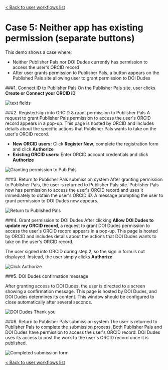 [< Back to user workflows list](user_flows.md#user-flows) 
# Case 5: Neither app has existing permission (separate buttons)

This demo shows a case where:

- Neither Publisher Pals nor DOI Dudes currently has permission to access the user's ORCID record
- After user grants permission to Publisher Pals, a button appears on the Published Pals site allowing user to grant permission to DOI Dudes

###1. Connect iD to Publisher Pals
On the Publisher Pals site, user clicks **Create or Connect your ORCID iD**

![text fields](readme_images/author_fields.png "Add author name and email address")

###2. Register/sign into ORCID & grant permission to Publisher Pals
 A request to grant Publisher Pals permission to access the user's ORCID record appears in a pop-up. This page is hosted by ORCID and includes details about the specific actions that Publisher Pals wants to take on the user's ORCID record.

 - **New ORCID users:** Click **Register Now**, complete the registration form and click **Authorize**
 - **Existing ORCID users:** Enter ORCID account credentials and click **Authorize**

![Granting permission to Pub Pals](readme_images/pubpals_permission.png "Grant permission to Pubpals")

###3. Return to Publisher Pals submission system 
After granting permission to Publisher Pals, the user is returned to Publisher Pals site. Publisher Pals now has permission to access the user's ORCID record and uses it immediately to obtain the user's ORCID iD. A message prompting the user to grant permission to DOI Dudes now appears.

![Return to Published Pals](readme_images/pubpals_doidudes_button.png "Return to Published Pals")

###4. Grant permission to DOI Dudes
 After clicking **Allow DOI Dudes to update my ORCID record**, a request to grant DOI Dudes permission to access the user's ORCID record appears in a pop-up. This page is hosted by ORCID and includes details about the actions that DOI Dudes wants to take on the user's ORCID record.

 The user signed into ORCID during step 2, so the sign in form is not displayed. Instead, the user simply clicks **Authorize**.

![Click Authorize](readme_images/doidudes_permission.png "DOI Dudes authorization screen")

###5. DOI Dudes confirmation message

After granting access to DOI Dudes, the user is directed to a screen showing a confirmation message. This page is hosted by DOI Dudes, and DOI Dudes determines its content. This window should be configured to close automatically after several seconds.

![DOI Dudes Thank you](readme_images/doidudes_redirect.png "You have now granted DOI Dudes access to your record")

###6. Return to Publisher Pals submission system 
The user is returned to Publisher Pals to complete the submission process. Both Publisher Pals and DOI Dudes have permission to access the user's ORCID record. DOI Dudes uses its access to post the work to the user's ORCID record once it is published. 

![Completed submission form](readme_images/pubpals_complete_case5.png "Completed Pub Pals submission form")

[< Back to user workflows list](user_flows.md#user-flows) 
